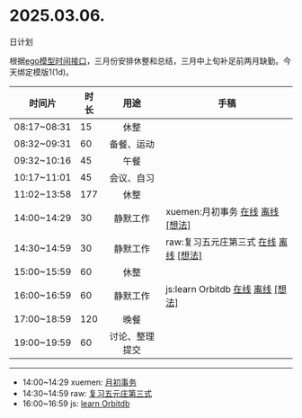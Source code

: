 # 2025.03.06.
日计划

根据[ego模型时间接口](https://gitee.com/hyg/blog/blob/master/timeflow.md)，三月份安排休整和总结，三月中上旬补足前两月缺勤。今天绑定模版1(1d)。

| 时间片 | 时长 | 用途 | 手稿 |
| --- | --- | :---: | --- |
| 08:17~08:31 | 15 | 休整 |  |
| 08:32~09:31 | 60 | 备餐、运动 |  |
| 09:32~10:16 | 45 | 午餐 |  |
| 10:17~11:01 | 45 | 会议、自习 |  |
| 11:02~13:58 | 177 | 休整 |  |
| 14:00~14:29 | 30 | 静默工作 | xuemen:月初事务 [在线](http://simp.ly/p/8t3vlk) [离线](../../draft/2025/20250306140000.md) <a href="mailto:huangyg@mars22.com?subject=关于2025.03.06.[xuemen:月初事务]任务&body=日期: 20250306%0D%0A序号: 5%0D%0A手稿:../../draft/2025/20250306140000.md%0D%0A---请勿修改邮件主题及以上内容 从下一行开始写您的想法---%0D%0A">[想法]</a> |
| 14:30~14:59 | 30 | 静默工作 | raw:复习五元庄第三式 [在线](http://simp.ly/p/5k9gJy) [离线](../../draft/2025/20250306143000.md) <a href="mailto:huangyg@mars22.com?subject=关于2025.03.06.[raw:复习五元庄第三式]任务&body=日期: 20250306%0D%0A序号: 6%0D%0A手稿:../../draft/2025/20250306143000.md%0D%0A---请勿修改邮件主题及以上内容 从下一行开始写您的想法---%0D%0A">[想法]</a> |
| 15:00~15:59 | 60 | 休整 |  |
| 16:00~16:59 | 60 | 静默工作 | js:learn Orbitdb [在线](http://simp.ly/p/4QDThK) [离线](../../draft/2025/20250306160000.md) <a href="mailto:huangyg@mars22.com?subject=关于2025.03.06.[js:learn Orbitdb]任务&body=日期: 20250306%0D%0A序号: 8%0D%0A手稿:../../draft/2025/20250306160000.md%0D%0A---请勿修改邮件主题及以上内容 从下一行开始写您的想法---%0D%0A">[想法]</a> |
| 17:00~18:59 | 120 | 晚餐 |  |
| 19:00~19:59 | 60 | 讨论、整理提交 |  |

---

- 14:00~14:29	xuemen: [月初事务](../../draft/2025/20250306.01.md)
- 14:30~14:59	raw: [复习五元庄第三式](../../draft/2025/20250306.02.md)
- 16:00~16:59	js: [learn Orbitdb](../../draft/2025/20250306.03.md)
